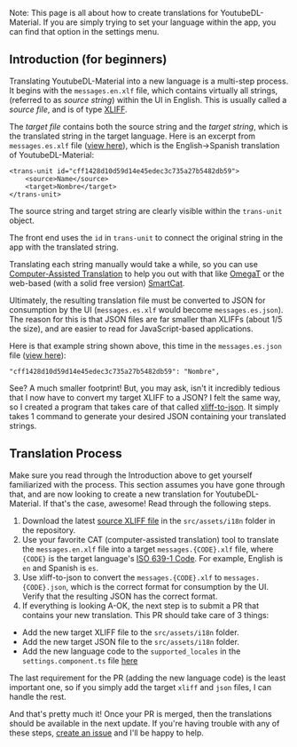 Note: This page is all about how to create translations for YoutubeDL-Material. If you are simply trying to set your language within the app, you can find that option in the settings menu.

## Introduction (for beginners)

Translating YoutubeDL-Material into a new language is a multi-step process. It begins with the `messages.en.xlf` file, which contains virtually all strings, (referred to as *source string*) within the UI in English. This is usually called a *source file*, and is of type [XLIFF](https://en.wikipedia.org/wiki/XLIFF).

The *target file* contains both the source string and the *target string*, which is the translated string in the target language. Here is an excerpt from `messages.es.xlf` file ([view here](https://github.com/Tzahi12345/YoutubeDL-Material/blob/master/src/assets/i18n/messages.es.xlf)), which is the English->Spanish translation of YoutubeDL-Material:

	<trans-unit id="cff1428d10d59d14e45edec3c735a27b5482db59">
		<source>Name</source>
		<target>Nombre</target>
	</trans-unit>

The source string and target string are clearly visible within the `trans-unit` object.

The front end uses the `id` in `trans-unit` to connect the original string in the app with the translated string.

Translating each string manually would take a while, so you can use [Computer-Assisted Translation](https://en.wikipedia.org/wiki/Comparison_of_computer-assisted_translation_tools#References) to help you out with that like [OmegaT](https://omegat.org/) or the web-based (with a solid free version) [SmartCat](https://us.smartcat.ai/).

Ultimately, the resulting translation file must be converted to JSON for consumption by the UI (`messages.es.xlf` would become `messages.es.json`). The reason for this is that JSON files are far smaller than XLIFFs (about 1/5 the size), and are easier to read for JavaScript-based applications.

Here is that example string shown above, this time in the `messages.es.json` file ([view here](https://github.com/Tzahi12345/YoutubeDL-Material/blob/master/src/assets/i18n/messages.es.json)):

	"cff1428d10d59d14e45edec3c735a27b5482db59": "Nombre",

See? A much smaller footprint! But, you may ask, isn't it incredibly tedious that I now have to convert my target XLIFF to a JSON? I felt the same way, so I created a program that takes care of that called [xliff-to-json](https://github.com/Tzahi12345/xliff-to-json). It simply takes 1 command to generate your desired JSON containing your translated strings.

## Translation Process

Make sure you read through the Introduction above to get yourself familiarized with the process. This section assumes you have gone through that, and are now looking to create a new translation for YoutubeDL-Material. If that's the case, awesome! Read through the following steps.

1. Download the latest [source XLIFF file](https://github.com/Tzahi12345/YoutubeDL-Material/blob/master/src/assets/i18n/messages.en.xlf) in the `src/assets/i18n` folder in the repository.
2. Use your favorite CAT (computer-assisted translation) tool to translate the `messages.en.xlf` file into a target `messages.{CODE}.xlf` file, where `{CODE}` is the target language's [ISO 639-1 Code](https://www.loc.gov/standards/iso639-2/php/code_list.php). For example, English is `en` and Spanish is `es`.
3. Use xliff-to-json to convert the `messages.{CODE}.xlf` to `messages.{CODE}.json`, which is the correct format for consumption by the UI. Verify that the resulting JSON has the correct format.
4. If everything is looking A-OK, the next step is to submit a PR that contains your new translation. This PR should take care of 3 things:
* Add the new target XLIFF file to the `src/assets/i18n` folder.
* Add the new target JSON file to the `src/assets/i18n` folder.
* Add the new language code to the `supported_locales` in the `settings.component.ts` file [here](https://github.com/Tzahi12345/YoutubeDL-Material/blob/master/src/app/settings/settings.component.ts)

The last requirement for the PR (adding the new language code) is the least important one, so if you simply add the target `xliff` and `json` files, I can handle the rest.

And that's pretty much it! Once your PR is merged, then the translations should be available in the next update. If you're having trouble with any of these steps, [create an issue](https://github.com/Tzahi12345/YoutubeDL-Material/issues) and I'll be happy to help.